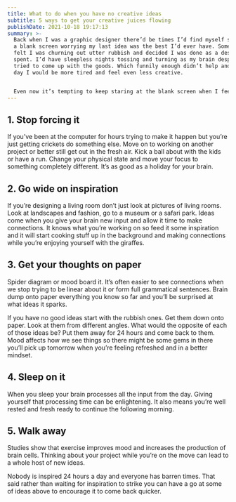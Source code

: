 ```yaml
---
title: What to do when you have no creative ideas
subtitle: 5 ways to get your creative juices flowing
publishDate: 2021-10-18 19:17:13
summary: >-
  Back when I was a graphic designer there’d be times I’d find myself staring at
  a blank screen worrying my last idea was the best I’d ever have. Some days I
  felt I was churning out utter rubbish and decided I was done as a designer,
  spent. I’d have sleepless nights tossing and turning as my brain desperately
  tried to come up with the goods. Which funnily enough didn’t help and the next
  day I would be more tired and feel even less creative.


  Even now it’s tempting to keep staring at the blank screen when I feel stuck despite the fact I know it doesn’t help. What has changed is I’m a lot quicker now at realising it isn’t helping and I have a few go to methods to share with you which get the ideas flowing again.
---
```



## 1. Stop forcing it 

If you’ve been at the computer for hours trying to make it happen but you’re just getting crickets do something else. Move on to working on another project or better still get out in the fresh air. Kick a ball about with the kids or have a run. Change your physical state and move your focus to something completely different. It’s as good as a holiday for your brain.

## 2. Go wide on inspiration

If you’re designing a living room don’t just look at pictures of living rooms. Look at landscapes and fashion, go to a museum or a safari park. Ideas come when you give your brain new input and allow it time to make connections. It knows what you’re working on so feed it some inspiration and it will start cooking stuff up in the background and making connections while you’re enjoying yourself with the giraffes.

## 3. Get your thoughts on paper

Spider diagram or mood board it. It’s often easier to see connections when we stop trying to be linear about it or form full grammatical sentences. Brain dump onto paper everything you know so far and you’ll be surprised at what ideas it sparks.

If you have no good ideas start with the rubbish ones. Get them down onto paper. Look at them from different angles. What would the opposite of each of those ideas be? Put them away for 24 hours and come back to them. Mood affects how we see things so there might be some gems in there you’ll pick up tomorrow when you’re feeling refreshed and in a better mindset.

## 4. Sleep on it

When you sleep your brain processes all the input from the day. Giving yourself that processing time can be enlightening. It also means you’re well rested and fresh ready to continue the following morning.

## 5. Walk away

Studies show that exercise improves mood and increases the production of brain cells. Thinking about your project while you’re on the move can lead to a whole host of new ideas.

Nobody is inspired 24 hours a day and everyone has barren times. That said rather than waiting for inspiration to strike you can have a go at some of ideas above to encourage it to come back quicker.